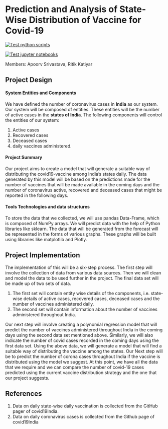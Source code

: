 # Prediction and Analysis of State-Wise Distribution of Vaccine for Covid-19

[![Test python scripts](https://github.com/MaskedCarrot/vaccine-model/actions/workflows/test_scripts.yml/badge.svg)](https://github.com/MaskedCarrot/vaccine-model/actions/workflows/test_scripts.yml)


[![Test jupyter notebooks](https://github.com/MaskedCarrot/vaccine-model/actions/workflows/test_notebooks.yml/badge.svg)](https://github.com/MaskedCarrot/vaccine-model/actions/workflows/test_notebooks.yml)


Members: Apoorv Srivastava, Ritik Katiyar

## Project Design
<p>  </p>


#### System Entities and Components

We have defined the number of coronavirus cases in **India** as our system. Our system
will be composed of entities. These entities will be the number of active cases in the **states of
India**. The following components will control the entities of our system:

1. Active cases
2. Recovered cases
3. Deceased cases
4. daily vaccines administered.

#### Project Summary

Our project aims to create a model that will generate a suitable way of distributing the
covid19-vaccine among India’s states daily. The data generated by this model will be based
on the predictions made for the number of vaccines that will be made available in the coming
days and the number of coronavirus active, recovered and deceased cases that might be
reported in the following days.

#### Tools Technologies and data structures

To store the data that we collected, we will use pandas Data-Frame, which is
composed of NumPy arrays. We will predict data with the help of Python libraries like
sklearn. The data that will be generated from the forecast will be represented in the forms of
various graphs. These graphs will be built using libraries like matplotlib and Plotly.

## Project Implementation


The implementation of this will be a six-step process. The first step will involve the
collection of data from various data sources. Then we will clean and model the data to be
used further in the project. The final data set will be made up of two sets of data.

1. The first set will contain entity wise details of the components, i.e. state-wise details
    of active cases, recovered cases, deceased cases and the number of vaccines
    administered daily.
2. The second set will contain information about the number of vaccines administered
    throughout India.

Our next step will involve creating a polynomial regression model that will predict the
number of vaccines administered throughout India in the coming days using the second
data set mentioned above. Similarly, we will also indicate the number of covid cases recorded
in the coming days using the first data set.
Using the above data, we will generate a model that will find a suitable way of distributing
the vaccine among the states.
Our Next step will be to predict the number of corona cases throughout India if the vaccine is
distributed using the model we suggest. At this point, we have all the data that we require and
we can compare the number of covid-19 cases predicted using the current vaccine
distribution strategy and the one that our project suggests.

## References

1. Data on daily state-wise daily vaccination is collected from the GitHub pager of
    covid19India.
2. Data on daily coronavirus cases is collected from the Github page of covid19India


